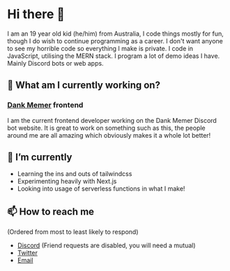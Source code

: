 # Hi there 👋
I am an 19 year old kid (he/him) from Australia, I code things mostly for fun, though I do wish to continue programming as a career. I don't want anyone to see my horrible code so everything I make is private. I code in JavaScript, utilising the MERN stack. I program a lot of demo ideas I have. Mainly Discord bots or web apps.

## 🔭 What am I currently working on?

### [Dank Memer](https://dankmemer.lol/ "Dank Memer's Website") frontend
I am the current frontend developer working on the Dank Memer Discord bot website. It is great to work on something such as this, the people around me are all amazing which obviously makes it a whole lot better!

## 🌱 I’m currently
* Learning the ins and outs of tailwindcss
* Experimenting heavily with Next.js
* Looking into usage of serverless functions in what I make!

## 📫 How to reach me
(Ordered from most to least likely to respond)
* [Discord](https://discord.com/users/213912135409991691) (Friend requests are disabled, you will need a mutual)
* [Twitter](https://twitter.com/InBlueAUS)
* [Email](mailto:me@bloo.sh)
